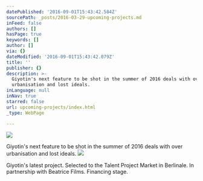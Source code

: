 ```yaml
---
datePublished: '2016-09-01T15:43:42.584Z'
sourcePath: _posts/2016-03-29-upcoming-projects.md
inFeed: false
authors: []
hasPage: true
keywords: []
author: []
via: {}
dateModified: '2016-09-01T15:43:42.079Z'
title: ''
publisher: {}
description: >-
  Giyotin's next feature to be shot in the summer of 2016 deals with over
  urbanisation and lost ideals.
inLanguage: null
inNav: true
starred: false
url: upcoming-projects/index.html
_type: WebPage

---
```

![](https://s3-us-west-2.amazonaws.com/the-grid-img/p/3e7f9e5f7e52dfa8b168ffa80e13a25ffd028406.jpg)

Giyotin's next feature to be shot in the summer of 2016 deals with over urbanisation and lost ideals.
![](https://s3-us-west-2.amazonaws.com/the-grid-img/p/b153e80975898d4ef1d0c94803eab870cbe26f84.jpg)

Giyotin's latest project. Selected to the Talent Project Market in Berlinale. In partnership with Beatrice Films. Financing stage.